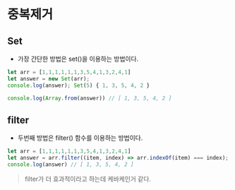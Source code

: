 # 중복제거

## Set
- 가장 간단한 방법은 set()을 이용하는 방법이다.
```javascript
let arr = [1,1,1,1,1,1,3,5,4,1,3,2,4,1]
let answer = new Set(arr);
console.log(answer); Set(5) { 1, 3, 5, 4, 2 }

console.log(Array.from(answer)) // [ 1, 3, 5, 4, 2 ]
```

## filter
- 두번째 방법은 filter() 함수를 이용하는 방법이다.
```javascript
let arr = [1,1,1,1,1,1,3,5,4,1,3,2,4,1]
let answer = arr.filter((item, index) => arr.indexOf(item) === index);
console.log(answer) // [ 1, 3, 5, 4, 2 ]
```

> filter가 더 효과적이라고 하는데 케바케인거 같다.
